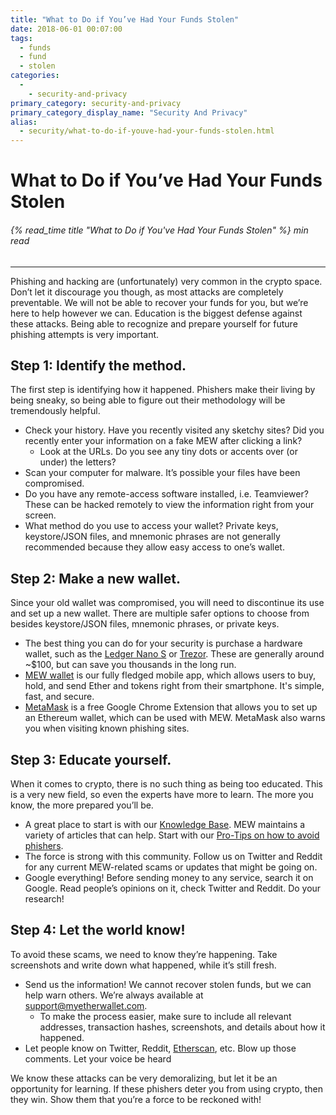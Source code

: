 ```yaml
---
title: "What to Do if You’ve Had Your Funds Stolen"
date: 2018-06-01 00:07:00
tags:
  - funds
  - fund
  - stolen
categories:
  - 
    - security-and-privacy
primary_category: security-and-privacy
primary_category_display_name: "Security And Privacy"
alias:
  - security/what-to-do-if-youve-had-your-funds-stolen.html
---
```


# **What to Do if You’ve Had Your Funds Stolen**

###### {% read_time title "What to Do if You've Had Your Funds Stolen" %} min read

* * *

Phishing and hacking are (unfortunately) very common in the crypto space. Don’t let it discourage you though, as most attacks are completely preventable. We will not be able to recover your funds for you, but we’re here to help however we can. Education is the biggest defense against these attacks. Being able to recognize and prepare yourself for future phishing attempts is very important.

## **Step 1: Identify the method.**

The first step is identifying how it happened. Phishers make their living by being sneaky, so being able to figure out their methodology will be tremendously helpful.

-   Check your history. Have you recently visited any sketchy sites? Did you recently enter your information on a fake MEW after clicking a link?
    -   Look at the URLs. Do you see any tiny dots or accents over (or under) the letters?
-   Scan your computer for malware. It’s possible your files have been compromised.
-   Do you have any remote-access software installed, i.e. Teamviewer? These can be hacked remotely to view the information right from your screen.
-   What method do you use to access your wallet? Private keys, keystore/JSON files, and mnemonic phrases are not generally recommended because they allow easy access to one’s wallet.

## **Step 2: Make a new wallet.**

Since your old wallet was compromised, you will need to discontinue its use and set up a new wallet. There are multiple safer options to choose from besides keystore/JSON files, mnemonic phrases, or private keys.

-   The best thing you can do for your security is purchase a hardware wallet, such as the [Ledger Nano S](https://www.ledger.com/?r=fa4b) or [Trezor](https://shop.trezor.io/?a=myetherwallet.com). These are generally around ~$100, but can save you thousands in the long run.
-   [MEW wallet](/@@@@@@/mewwallet/mewwallet-user-guide/) is our fully fledged mobile app, which allows users to buy, hold, and send Ether and tokens right from their smartphone. It's simple, fast, and secure.
-   [MetaMask](https://chrome.google.com/webstore/detail/metamask/nkbihfbeogaeaoehlefnkodbefgpgknn?hl=en) is a free Google Chrome Extension that allows you to set up an Ethereum wallet, which can be used with MEW. MetaMask also warns you when visiting known phishing sites.

## **Step 3: Educate yourself.**

When it comes to crypto, there is no such thing as being too educated. This is a very new field, so even the experts have more to learn. The more you know, the more prepared you’ll be.

-   A great place to start is with our [Knowledge Base](https://kb.myetherwallet.com). MEW maintains a variety of articles that can help. Start with our [Pro-Tips on how to avoid phishers](/@@@@@@/security-and-privacy/pro-tips-how-to-avoid-phishing-scams/).
-   The force is strong with this community. Follow us on Twitter and Reddit for any current MEW-related scams or updates that might be going on.
-   Google everything! Before sending money to any service, search it on Google. Read people’s opinions on it, check Twitter and Reddit. Do your research!

## **Step 4: Let the world know!**

To avoid these scams, we need to know they’re happening. Take screenshots and write down what happened, while it’s still fresh.

-   Send us the information! We cannot recover stolen funds, but we can help warn others. We’re always available at [support@myetherwallet.com](mailto:support@myetherwallet.com).
    -   To make the process easier, make sure to include all relevant addresses, transaction hashes, screenshots, and details about how it happened.
-   Let people know on Twitter, Reddit, [Etherscan](https://etherscan.io), etc. Blow up those comments. Let your voice be heard

We know these attacks can be very demoralizing, but let it be an opportunity for learning. If these phishers deter you from using crypto, then they win. Show them that you’re a force to be reckoned with!
